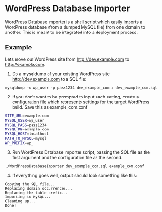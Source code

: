WordPress Database Importer
===========================

WordPress Database Importer is a shell script which easily imports a WordPress database (from a dumped MySQL file) from one domain to another. This is meant to be integrated into a deployment process. 

Example
-------

Lets move our WordPress site from http://dev.example.com to http://example.com.

1. Do a mysqldump of your existing WordPress site http://dev.example.com to a SQL file:

`mysqldump -u wp_user -p pass1234 dev_example_com > dev_example_com.sql`

2. If you don't want to be prompted to input each setting, create a configuration file which represents settings for the target WordPress build. Save this as example_com.conf

```bash
SITE_URL=example.com
MYSQL_USER=wp_user
MYSQL_PASS=pass1234
MYSQL_DB=example_com
MYSQL_HOST=localhost
PATH_TO_MYSQL=mysql
WP_PREFIX=wp_
```

3. Run WordPress Database Importer script, passing the SQL file as the first argument and the configuration file as the second.

`./WordPressDatabaseImporter dev_example_com.sql example_com.conf`

4. If everything goes well, output should look something like this:
	
```
Copying the SQL file...
Replacing domain occurrences...
Replacing the table prefix...
Importing to MySQL...
Cleaning up...
Done!
```